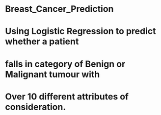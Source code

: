 # Breast_Cancer_Prediction
# Using Logistic Regression to predict whether a patient
# falls in category of Benign or Malignant tumour with
# Over 10 different attributes of consideration.
